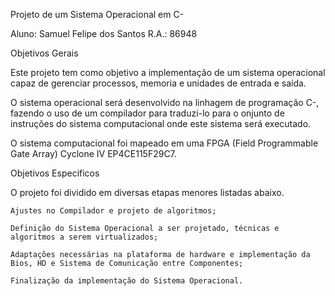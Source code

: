 Projeto de um Sistema Operacional em C-

Aluno: Samuel Felipe dos Santos R.A.: 86948





Objetivos Gerais

Este projeto tem como objetivo a implementação de um sistema operacional capaz de gerenciar processos, memoria e unidades de entrada e saída.

O sistema operacional será desenvolvido na linhagem de programação C-, fazendo o uso de um compilador para traduzi-lo para o 
 onjunto de instruções do sistema computacional onde este sistema será executado.

O sistema computacional foi mapeado em uma FPGA (Field Programmable Gate Array) Cyclone IV EP4CE115F29C7.






Objetivos Especificos

O projeto foi dividido em diversas etapas menores listadas abaixo.

	Ajustes no Compilador e projeto de algoritmos;

	Definição do Sistema Operacional a ser projetado, técnicas e algoritmos a serem virtualizados;
	
	Adaptações necessárias na plataforma de hardware e implementação da Bios, HD e Sistema de Comunicação entre Componentes;
	
	Finalização da implementação do Sistema Operacional.
